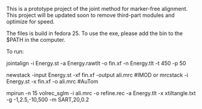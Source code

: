 This is a prototype project of the joint method for marker-free alignment. This project will be updated soon to remove third-part modules and optimize for speed.

The files is build in fedora 25. To use the exe, please add the bin to the $PATH in the computer.

To run:

jointalign -i Energy.st -a Energy.rawtlt -o fin.xf -n Energy.tlt -t 450 -p 50 

newstack -input Energy.st -xf fin.xf -output ali.mrc #IMOD
or 
mrcstack -i Energy.st -x fin.xf -o ali.mrc #AuTom

mpirun -n 15 volrec_sglm -i ali.mrc -o refine.rec -a Energy.tlt -x xtiltangle.txt  -g -1,2.5,-10,500 -m SART,20,0.2
